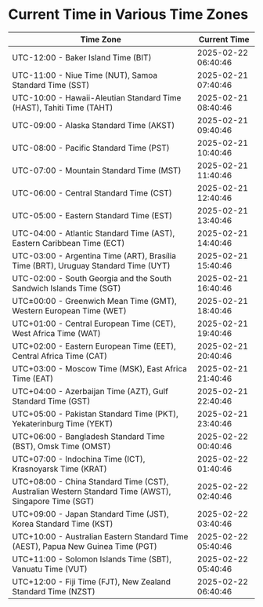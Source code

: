 # Current Time in Various Time Zones

| Time Zone | Current Time |
|-----------|--------------|
| UTC-12:00 - Baker Island Time (BIT) | 2025-02-22 06:40:46 |
| UTC-11:00 - Niue Time (NUT), Samoa Standard Time (SST) | 2025-02-21 07:40:46 |
| UTC-10:00 - Hawaii-Aleutian Standard Time (HAST), Tahiti Time (TAHT) | 2025-02-21 08:40:46 |
| UTC-09:00 - Alaska Standard Time (AKST) | 2025-02-21 09:40:46 |
| UTC-08:00 - Pacific Standard Time (PST) | 2025-02-21 10:40:46 |
| UTC-07:00 - Mountain Standard Time (MST) | 2025-02-21 11:40:46 |
| UTC-06:00 - Central Standard Time (CST) | 2025-02-21 12:40:46 |
| UTC-05:00 - Eastern Standard Time (EST) | 2025-02-21 13:40:46 |
| UTC-04:00 - Atlantic Standard Time (AST), Eastern Caribbean Time (ECT) | 2025-02-21 14:40:46 |
| UTC-03:00 - Argentina Time (ART), Brasília Time (BRT), Uruguay Standard Time (UYT) | 2025-02-21 15:40:46 |
| UTC-02:00 - South Georgia and the South Sandwich Islands Time (SGT) | 2025-02-21 16:40:46 |
| UTC±00:00 - Greenwich Mean Time (GMT), Western European Time (WET) | 2025-02-21 18:40:46 |
| UTC+01:00 - Central European Time (CET), West Africa Time (WAT) | 2025-02-21 19:40:46 |
| UTC+02:00 - Eastern European Time (EET), Central Africa Time (CAT) | 2025-02-21 20:40:46 |
| UTC+03:00 - Moscow Time (MSK), East Africa Time (EAT) | 2025-02-21 21:40:46 |
| UTC+04:00 - Azerbaijan Time (AZT), Gulf Standard Time (GST) | 2025-02-21 22:40:46 |
| UTC+05:00 - Pakistan Standard Time (PKT), Yekaterinburg Time (YEKT) | 2025-02-21 23:40:46 |
| UTC+06:00 - Bangladesh Standard Time (BST), Omsk Time (OMST) | 2025-02-22 00:40:46 |
| UTC+07:00 - Indochina Time (ICT), Krasnoyarsk Time (KRAT) | 2025-02-22 01:40:46 |
| UTC+08:00 - China Standard Time (CST), Australian Western Standard Time (AWST), Singapore Time (SGT) | 2025-02-22 02:40:46 |
| UTC+09:00 - Japan Standard Time (JST), Korea Standard Time (KST) | 2025-02-22 03:40:46 |
| UTC+10:00 - Australian Eastern Standard Time (AEST), Papua New Guinea Time (PGT) | 2025-02-22 05:40:46 |
| UTC+11:00 - Solomon Islands Time (SBT), Vanuatu Time (VUT) | 2025-02-22 05:40:46 |
| UTC+12:00 - Fiji Time (FJT), New Zealand Standard Time (NZST) | 2025-02-22 06:40:46 |
